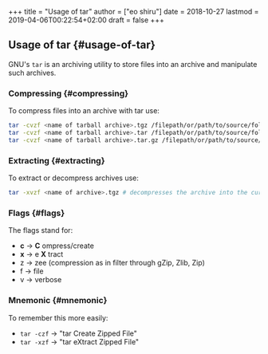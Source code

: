 +++
title = "Usage of tar"
author = ["eo shiru"]
date = 2018-10-27
lastmod = 2019-04-06T00:22:54+02:00
draft = false
+++

## Usage of tar {#usage-of-tar}

GNU's `tar` is an archiving utility to store files into an archive and manipulate such archives.


### Compressing {#compressing}

To compress files into an archive with tar use:

```sh
tar -cvzf <name of tarball archive>.tgz /filepath/or/path/to/source/folder # creates ".tgz" archive
tar -cvzf <name of tarball archive>.tar /filepath/or/path/to/source/folder # creates ".tar" archive
tar -cvzf <name of tarball archive>.tar.gz /filepath/or/path/to/source/folder # creates ".tar.gz" archive
```


### Extracting {#extracting}

To extract or decompress archives use:

```sh
tar -xvzf <name of archive>.tgz # decompresses the archive into the current directory
```


### Flags {#flags}

The flags stand for:

-   **c** &rarr; **C** ompress/create
-   **x** &rarr; e **X** tract
-   z &rarr; zee (compression as in filter through gZip, Zlib, Zip)
-   f &rarr; file
-   v &rarr; verbose


### Mnemonic {#mnemonic}

To remember this more easily:

-   `tar -czf` &rarr; "tar Create Zipped File"
-   `tar -xzf` &rarr; "tar eXtract Zipped File"

